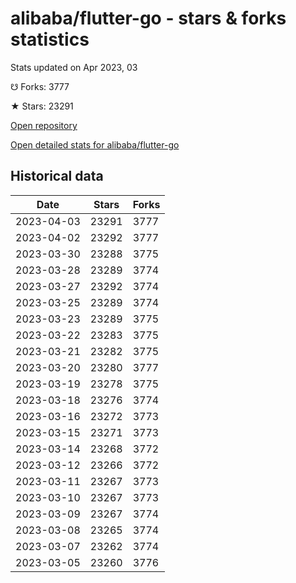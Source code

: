 # alibaba/flutter-go - stars & forks statistics

Stats updated on Apr 2023, 03

☋ Forks: 3777

★ Stars: 23291

[Open repository](https://github.com/alibaba/flutter-go)

[Open detailed stats for alibaba/flutter-go](https://reviewgithub.com/rep/alibaba/flutter-go)

## Historical data
| Date | Stars | Forks |
|------|-------|-------|
| 2023-04-03 | 23291 | 3777 | 
| 2023-04-02 | 23292 | 3777 | 
| 2023-03-30 | 23288 | 3775 | 
| 2023-03-28 | 23289 | 3774 | 
| 2023-03-27 | 23292 | 3774 | 
| 2023-03-25 | 23289 | 3774 | 
| 2023-03-23 | 23289 | 3775 | 
| 2023-03-22 | 23283 | 3775 | 
| 2023-03-21 | 23282 | 3775 | 
| 2023-03-20 | 23280 | 3777 | 
| 2023-03-19 | 23278 | 3775 | 
| 2023-03-18 | 23276 | 3774 | 
| 2023-03-16 | 23272 | 3773 | 
| 2023-03-15 | 23271 | 3773 | 
| 2023-03-14 | 23268 | 3772 | 
| 2023-03-12 | 23266 | 3772 | 
| 2023-03-11 | 23267 | 3773 | 
| 2023-03-10 | 23267 | 3773 | 
| 2023-03-09 | 23267 | 3774 | 
| 2023-03-08 | 23265 | 3774 | 
| 2023-03-07 | 23262 | 3774 | 
| 2023-03-05 | 23260 | 3776 | 

